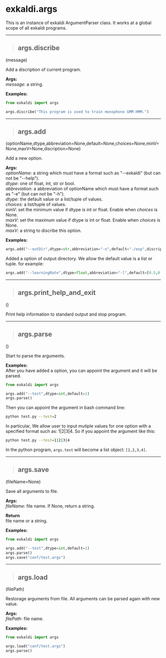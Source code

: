 # exkaldi.args

This is an instance of exkaldi ArgumentParser class.
It works at a global scope of all exkaldi programs.

-----------------------------------------------------
>## args.discribe
(message)

Add a discription of current program.

**Args:**  
_message_: a string.

**Examples:**  
```python
from exkaldi import args

args.discribe("This program is used to train monophone GMM-HMM.")
```
-----------------------------------------------------
>## args.add
(optionName,dtype,abbreviation=None,default=None,choices=None,minV=None,maxV=None,discription=None)

Add a new option.

**Args:**  
_optionName_: a string which must have a format such as "--exkaldi" (but can not be "--help").  
_dtype_: one of float, int, str or bool.  
_abbreviation_: a abbreviation of optionName which must have a format such as "-e" (but can not be "-h").  
_dtype_: the default value or a list/tuple of values.  
_choices_: a list/tuple of values.  
_minV_: set the minimum value if dtype is int or float. Enable when _choices_ is None.  
_maxV_: set the maximum value if dtype is int or float. Enable when _choices_ is None.  
_maxV_: a string to discribe this option.  

**Examples:**  
```python
args.add("--outDir",dtype=str,abbreviation="-o",default="./exp",discription="the output directory.")
```
Added a option of output directory. We allow the default value is a list or tuple. for example:
```python
args.add("--learningRate",dtype=float,abbreviation="-l",default=[0.5,0.2,0.1],discription="the learning rate of optimizer.")
```
-----------------------------------------------------
>## args.print_help_and_exit
()

Print help information to standard output and stop program.

-----------------------------------------------------
>## args.parse
()

Start to parse the arguments. 

**Examples:**  
After you have added a option, you can appoint the argument and it will be parsed.
```python
from exkaldi import args

args.add("--test",dtype=int,default=1)
args.parse()
```
Then you can appoint the argument in bash command line:
```bash
python test.py --test=2
```
In particular, We allow user to input mutiple values for one option with a specified format such as: 1|2|3|4. So if you appoint the argument like this:
```bash
python test.py --test=1|2|3|4
```
In the python program, `args.test` will become a list object: `[1,2,3,4]`.

-----------------------------------------------------
>## args.save
(fileName=None)

Save all arguments to file.

**Args:**  
_fileName_: file name. If None, return a string.  

**Return**  
file name or a string.

**Examples:**  
```python
from exkaldi import args

args.add("--test",dtype=int,default=1)
args.parse()
args.save("conf/test.args")
```

-----------------------------------------------------
>## args.load
(filePath)

Restorage arguments from file. All arguments can be parsed again with new value.

**Args:**  
_filePath_: file name.  

**Examples:**  
```python
from exkaldi import args

args.load("conf/test.args")
args.parse()
```




